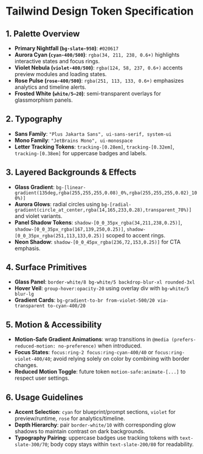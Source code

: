 # Tailwind Design Token Specification

## 1. Palette Overview
- **Primary Nightfall (`bg-slate-950`)**: `#020617`
- **Aurora Cyan (`cyan-400/500`)**: `rgba(34, 211, 238, 0.6+)` highlights interactive states and focus rings.
- **Violet Nebula (`violet-400/500`)**: `rgba(124, 58, 237, 0.6+)` accents preview modules and loading states.
- **Rose Pulse (`rose-400/500`)**: `rgba(251, 113, 133, 0.6+)` emphasizes analytics and timeline alerts.
- **Frosted White (`white/5–20`)**: semi-transparent overlays for glassmorphism panels.

## 2. Typography
- **Sans Family**: `"Plus Jakarta Sans", ui-sans-serif, system-ui`
- **Mono Family**: `"JetBrains Mono", ui-monospace`
- **Letter Tracking Tokens**: `tracking-[0.28em]`, `tracking-[0.32em]`, `tracking-[0.38em]` for uppercase badges and labels.

## 3. Layered Backgrounds & Effects
- **Glass Gradient**: `bg-[linear-gradient(135deg,rgba(255,255,255,0.08)_0%,rgba(255,255,255,0.02)_100%)]`
- **Aurora Glows**: radial circles using `bg-[radial-gradient(circle_at_center,rgba(14,165,233,0.28),transparent_70%)]` and violet variants.
- **Panel Shadow Tokens**: `shadow-[0_0_35px_rgba(34,211,238,0.25)]`, `shadow-[0_0_35px_rgba(167,139,250,0.25)]`, `shadow-[0_0_35px_rgba(251,113,133,0.25)]` scoped to accent rings.
- **Neon Shadow**: `shadow-[0_0_45px_rgba(236,72,153,0.25)]` for CTA emphasis.

## 4. Surface Primitives
- **Glass Panel**: `border-white/8 bg-white/5 backdrop-blur-xl rounded-3xl`
- **Hover Veil**: `group-hover:opacity-20` using overlay div with `bg-white/5 blur-lg`
- **Gradient Cards**: `bg-gradient-to-br from-violet-500/20 via-transparent to-cyan-400/20`

## 5. Motion & Accessibility
- **Motion-Safe Gradient Animations**: wrap transitions in `@media (prefers-reduced-motion: no-preference)` when introduced.
- **Focus States**: `focus:ring-2 focus:ring-cyan-400/40` or `focus:ring-violet-400/40`; avoid relying solely on color by combining with border changes.
- **Reduced Motion Toggle**: future token `motion-safe:animate-[...]` to respect user settings.

## 6. Usage Guidelines
- **Accent Selection**: `cyan` for blueprint/prompt sections, `violet` for preview/runtime, `rose` for analytics/timeline.
- **Depth Hierarchy**: pair `border-white/10` with corresponding glow shadows to maintain contrast on dark backgrounds.
- **Typography Pairing**: uppercase badges use tracking tokens with `text-slate-300/70`; body copy stays within `text-slate-200/80` for readability.

